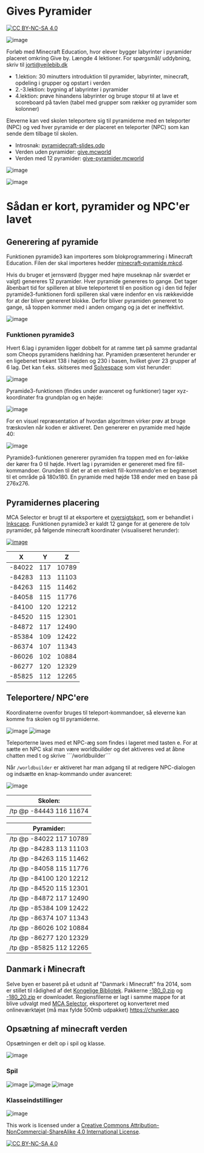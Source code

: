 # Gives Pyramider
[![CC BY-NC-SA 4.0][cc-by-nc-sa-shield]][cc-by-nc-sa]

![image](pyramide.png)

Forløb med Minecraft Education, hvor elever bygger labyrinter i pyramider placeret omkring Give by. Længde 4 lektioner. For spørgsmål/ uddybning, skriv til <jorti@vejlebib.dk>

* 1.lektion: 30 minutters introduktion til pyramider, labyrinter, minecraft, opdeling i grupper og opstart i verden
* 2.-3.lektion: bygning af labyrinter i pyramider
* 4.lektion: prøve hinandens labyrinter og bruge stopur til at lave et scoreboard på tavlen (tabel med grupper som rækker og pyramider som kolonner)

Eleverne kan ved skolen teleportere sig til pyramiderne med en teleporter (NPC) og ved hver pyramide er der placeret en teleporter (NPC) som kan sende dem tilbage til skolen.

* Introsnak: [pyramidecraft-slides.odp](pyramidecraft-slides.odp)
* Verden uden pyramider: [give.mcworld](https://drive.google.com/file/d/1IxNttfCih3WzaDfkqnkxRn6xIez7zmd3)
* Verden med 12 pyramider: [give-pyramider.mcworld](https://drive.google.com/file/d/1Zh7XnaHkNMFK3JnDOPd-ZERtXND5srbl)

![image](planen.png)

![image](scoreboard.jpg)


# Sådan er kort, pyramider og NPC'er lavet

## Generering af pyramide
Funktionen pyramide3 kan importeres som blokprogrammering i Minecraft Education. Filen der skal importeres hedder [minecraft-pyramide.mkcd](minecraft-pyramide.mkcd).

Hvis du bruger et jernsværd (bygger med højre museknap når sværdet er valgt) genereres 12 pyramider. Hver pyramide genereres to gange. Det tager åbenbart tid for spilleren at blive teleporteret til en position og i den tid fejler pyramide3-funktionen fordi spilleren skal være indenfor en vis rækkevidde for at der bliver genereret blokke. Derfor bliver pyramiden genereret to gange, så toppen kommer med i anden omgang og ja det er ineffektivt.

![image](blokprogrammering.png)

### Funktionen pyramide3
Hvert 6.lag i pyramiden ligger dobbelt for at ramme tæt på samme gradantal som Cheops pyramidens hældning har. Pyramiden præsenteret herunder er en ligebenet trekant 138 i højden og 230 i basen, hvilket giver 23 grupper af 6 lag. Det kan f.eks. skitseres med [Solvespace](https://solvespace.com/) som vist herunder:

![image](pyramidegeometri.png)

Pyramide3-funktionen (findes under avanceret og funktioner) tager xyz-koordinater fra grundplan og en højde:

![image](blokprogrammering-pyramide3.png)

For en visuel repræsentation af hvordan algoritmen virker prøv at bruge træskovlen når koden er aktiveret. Den genererer en pyramide med højde 40:

![image](blokprogrammering-visuelgenererering.png)

Pyramide3-funktionen genererer pyramiden fra toppen med en for-løkke der kører fra 0 til højde. Hvert lag i pyramiden er genereret med fire fill-kommandoer. Grunden til det er at en enkelt fill-kommando'en er begrænset til et område på 180x180. En pyramide med højde 138 ender med en base på 276x276.

## Pyramidernes placering
MCA Selector er brugt til at eksportere et [oversigtskort](), som er behandlet i [Inkscape](https://inkscape.org/). Funktionen pyramide3 er kaldt 12 gange for at generere de tolv pyramider, på følgende minecraft koordinater (visualiseret herunder):

[![image](kort.png)](kort.svg)

|X|Y|Z|
|------|---|-----|
|-84022|117|10789|
|-84283|113|11103|
|-84263|115|11462|
|-84058|115|11776|
|-84100|120|12212|
|-84520|115|12301|
|-84872|117|12490|
|-85384|109|12422|
|-86374|107|11343|
|-86026|102|10884|
|-86277|120|12329|
|-85825|112|12265|

## Teleportere/ NPC'ere
Koordinaterne ovenfor bruges til teleport-kommandoer, så eleverne kan komme fra skolen og til pyramiderne.

![image](NPC-teleporter.png)
![image](NPC-teleporter-dialog.png)

Teleporterne laves med et NPC-æg som findes i lageret med tasten e. For at sætte en NPC skal man være worldbuilder og det aktiveres ved at åbne chatten med t og skrive ´´´/worldbuilder´´´

Når ```/worldbuilder``` er aktiveret har man adgang til at redigere NPC-dialogen og indsætte en knap-kommando under avanceret:

![image](NPC-teleporter-kommando.png)

|Skolen:|
|-----------------------|
|/tp @p -84443 116 11674|

|Pyramider:|
|-----------------------|
|/tp @p -84022 117 10789|
|/tp @p -84283 113 11103|
|/tp @p -84263 115 11462|
|/tp @p -84058 115 11776|
|/tp @p -84100 120 12212|
|/tp @p -84520 115 12301|
|/tp @p -84872 117 12490|
|/tp @p -85384 109 12422|
|/tp @p -86374 107 11343|
|/tp @p -86026 102 10884|
|/tp @p -86277 120 12329|
|/tp @p -85825 112 12265|


## Danmark i Minecraft
Selve byen er baseret på et udsnit af "Danmark i Minecraft" fra 2014, som er stillet til rådighed af det [Kongelige Bibliotek](https://loar.kb.dk/collections/45f89370-686d-4c56-8f6a-ff35453f24f5). Pakkerne [-180_0.zip](https://loar.kb.dk/items/c0eefb81-07b2-4bc0-9ccc-8d81d6062d4e) og [-180_20.zip](https://loar.kb.dk/items/db6c8659-a58d-47bc-9892-9acc93ad57f0) er downloadet. Regionsfilerne er lagt i samme mappe for at blive udvalgt med [MCA Selector](https://github.com/Querz/mcaselector), eksporteret og konverteret med onlineværktøjet (må max fylde 500mb udpakket) https://chunker.app

## Opsætning af minecraft verden
Opsætningen er delt op i spil og klasse.

![image](opsaetning-indstillinger.png)

### Spil
![image](opsaetning-verdensindstillinger01.png)
![image](opsaetning-verdensindstillinger02.png)
![image](opsaetning-verdensindstillinger03-snydekoder.png)

### Klasseindstillinger
![image](opsaetning-klasseindstillinger.png)


This work is licensed under a
[Creative Commons Attribution-NonCommercial-ShareAlike 4.0 International License][cc-by-nc-sa].

[![CC BY-NC-SA 4.0][cc-by-nc-sa-image]][cc-by-nc-sa]

[cc-by-nc-sa]: http://creativecommons.org/licenses/by-nc-sa/4.0/
[cc-by-nc-sa-image]: https://licensebuttons.net/l/by-nc-sa/4.0/88x31.png
[cc-by-nc-sa-shield]: https://img.shields.io/badge/License-CC%20BY--NC--SA%204.0-lightgrey.svg

